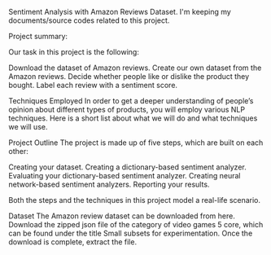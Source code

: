 Sentiment Analysis with Amazon Reviews Dataset.
I'm keeping my documents/source codes related to this project.

Project summary:


Our task in this project is the following:

Download the dataset of Amazon reviews.
Create our own dataset from the Amazon reviews.
Decide whether people like or dislike the product they bought. Label each review with a sentiment score.

Techniques Employed
In order to get a deeper understanding of people’s opinion about different types of products, you will employ various NLP techniques. Here is a short list about what we will do and what techniques we will use.



Project Outline
The project is made up of five steps, which are built on each other:

Creating your dataset.
Creating a dictionary-based sentiment analyzer.
Evaluating your dictionary-based sentiment analyzer.
Creating neural network-based sentiment analyzers.
Reporting your results.

Both the steps and the techniques in this project model a real-life scenario.

Dataset
The Amazon review dataset can be downloaded from here. Download the zipped json file of the category of video games 5 core, which can be found under the title Small subsets for experimentation. Once the download is complete, extract the file.
